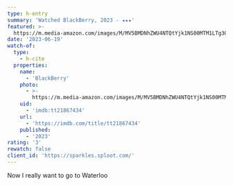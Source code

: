 ```yaml
---
type: h-entry
summary: 'Watched BlackBerry, 2023 - ★★★'
featured: >-
  https://m.media-amazon.com/images/M/MV5BMDNhZWU4NTQtYjk1NS00MTM1LTg3ODYtMzE0MjQ2YTI5MGM4XkEyXkFqcGdeQXVyMDc5ODIzMw@@._V1_SX300.jpg
date: '2023-06-19'
watch-of:
  type:
    - h-cite
  properties:
    name:
      - 'BlackBerry'
    photo:
      - >-
        https://m.media-amazon.com/images/M/MV5BMDNhZWU4NTQtYjk1NS00MTM1LTg3ODYtMzE0MjQ2YTI5MGM4XkEyXkFqcGdeQXVyMDc5ODIzMw@@._V1_SX300.jpg
    uid:
      - 'imdb:tt21867434'
    url:
      - 'https://imdb.com/title/tt21867434'
    published:
      - '2023'
rating: '3'
rewatch: false
client_id: 'https://sparkles.sploot.com/'
---
```


Now I really want to go to Waterloo
